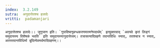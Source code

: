 ```yaml
---
index:  3.2.149
sutra:  अनुदात्तेतश्च हलादेः
vritti:  padamanjari
---
```


	अनुदात्तेतश्च हलादेः।। जुगुप्सन इति। `गुपादिष्वनुबन्धकरणमात्मनेपदार्थम्` इत्युक्तत्वाद् `अवयवे कृतं लिङ्गं समुदायस्य विशेषकं भवति` इति समुदायस्यानुदात्तेत्वम्। तत्रासत्यादिग्रहणे तदन्तविधिः स्यात्, ततश्चात्र न स्यात्, अतस्तदन्तविधिर्मा बूदित्येवमर्थमादिग्रहणम्।।
